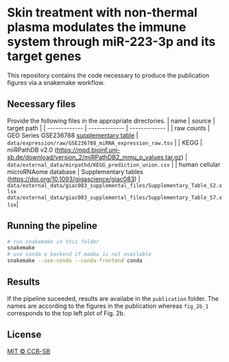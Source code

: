 # Skin treatment with non-thermal plasma modulates the immune system through miR-223-3p and its target genes

This repository contains the code necessary to produce the publication figures via a snakemake workflow.

## Necessary files
Provide the following files in the appropriate directories.
| name  | source | target path |
| ------------- | ------------- | ------------- |
| raw counts  | GEO Series GSE236788 [supplementary table](https://www.ncbi.nlm.nih.gov/geo/download/?acc=GSE236788&format=file&file=GSE236788%5FmiRNA%5Fexpression%5Fraw%2Etsv%2Egz)  | `data/expression/raw/GSE236788_miRNA_expression_raw.tsv` |
| KEGG  | miRPathDB v2.0 (https://mpd.bioinf.uni-sb.de/download/version_2/miRPathDB2_mmu_p_values.tar.gz)  | `data/external_data/mirpathd/KEGG_prediction_union.csv` |
| human cellular microRNAome database  | Supplementary tables (https://doi.org/10.1093/gigascience/giac083)  | `data/external_data/giac083_supplemental_files/Supplementary_Table_S2.xlsx` `data/external_data/giac083_supplemental_files/Supplementary_Table_S7.xlsx`|

## Running the pipeline
```bash
# run snakemake in this folder
snakemake
# use conda a backend if mamba is not available
snakemake --use-conda --conda-frontend conda
```

## Results
If the pipeline suceeded, results are availabe in the `publication` folder. The names are according to the figures in the publication whereas `fig_2b_1` corresponds to the top left plot of Fig. 2b.

## License
[MIT © CCB-SB](/LICENSE)